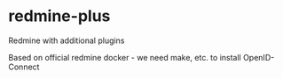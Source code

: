 # redmine-plus
Redmine with additional plugins

Based on official redmine docker - we need make, etc. to install OpenID-Connect
